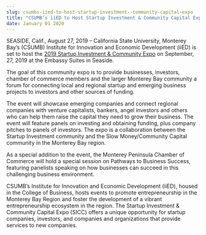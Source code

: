 ```yaml
---
slug: csumbs-iied-to-host-startup-investment--community-capital-expo
title: "CSUMB’s iiED to Host Startup Investment & Community Capital Expo"
date: January 01 2020
---
```


 
<p>
  SEASIDE, Calif., August 27, 2019 – California State University, Monterey Bay’s
  (CSUMB) Institute for Innovation and Economic Development (iiED) is set to
  host the
  <a href="https://siccmonterey.com"
    >2019 Startup Investment &amp; Community Expo</a
  >
  on September, 27, 2019 at the Embassy Suites in Seaside.
</p>
<p>
  The goal of this community expo is to provide businesses, investors, chamber
  of commerce members and the larger Monterey Bay community a forum for
  connecting local and regional startup and emerging business projects to
  investors and other sources of funding.
</p>
<p>
  The event will showcase emerging companies and connect regional companies with
  venture capitalists, bankers, angel investors and others who can help them
  raise the capital they need to grow their business. The event will feature
  panels on investing and obtaining funding, plus company pitches to panels of
  investors. The expo is a collaboration between the Startup Investment
  community and the Slow Money/Community Capital community in the Monterey Bay
  region.
</p>
<p>
  As a special addition to the event, the Monterey Peninsula Chamber of Commerce
  will hold a special session on Pathways to Business Success, featuring
  panelists speaking on how businesses can succeed in this challenging business
  environment.
</p>
<p>
  CSUMB’s Institute for Innovation and Economic Development (iiED), housed in
  the College of Business, hosts events to promote entrepreneurship in the
  Monterey Bay Region and foster the development of a vibrant entrepreneurship
  ecosystem in the region. The Startup Investment &amp; Community Capital Expo
  (SICC) offers a unique opportunity for startup companies, investors, and
  companies and organizations that provide services to new companies.
</p>
 

